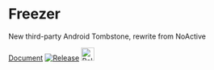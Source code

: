 # Freezer
New third-party Android Tombstone, rewrite from NoActive

[Document](https://freezer.sakion.top/)
[![Release](https://img.shields.io/github/release/Nep-Timeline/Freezer.svg)](https://github.com/Nep-Timeline/Freezer/releases/tag/release)
[<img height="26" src="https://shields.io/badge/Group-ffffff.svg?style=flat-square&logo=telegram" alt="Release" />](https://t.me/TimeWorkshop)

